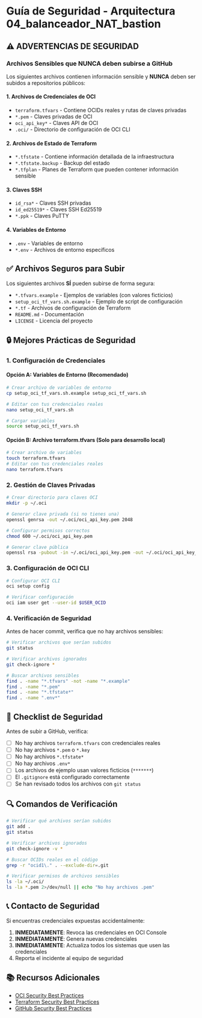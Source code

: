 # Guía de Seguridad - Arquitectura 04_balanceador_NAT_bastion

## ⚠️ ADVERTENCIAS DE SEGURIDAD

### Archivos Sensibles que NUNCA deben subirse a GitHub

Los siguientes archivos contienen información sensible y **NUNCA** deben ser subidos a repositorios públicos:

#### 1. Archivos de Credenciales de OCI
- `terraform.tfvars` - Contiene OCIDs reales y rutas de claves privadas
- `*.pem` - Claves privadas de OCI
- `oci_api_key*` - Claves API de OCI
- `.oci/` - Directorio de configuración de OCI CLI

#### 2. Archivos de Estado de Terraform
- `*.tfstate` - Contiene información detallada de la infraestructura
- `*.tfstate.backup` - Backup del estado
- `*.tfplan` - Planes de Terraform que pueden contener información sensible

#### 3. Claves SSH
- `id_rsa*` - Claves SSH privadas
- `id_ed25519*` - Claves SSH Ed25519
- `*.ppk` - Claves PuTTY

#### 4. Variables de Entorno
- `.env` - Variables de entorno
- `*.env` - Archivos de entorno específicos

## ✅ Archivos Seguros para Subir

Los siguientes archivos **SÍ** pueden subirse de forma segura:

- `*.tfvars.example` - Ejemplos de variables (con valores ficticios)
- `setup_oci_tf_vars.sh.example` - Ejemplo de script de configuración
- `*.tf` - Archivos de configuración de Terraform
- `README.md` - Documentación
- `LICENSE` - Licencia del proyecto

## 🔒 Mejores Prácticas de Seguridad

### 1. Configuración de Credenciales

#### Opción A: Variables de Entorno (Recomendado)
```bash
# Crear archivo de variables de entorno
cp setup_oci_tf_vars.sh.example setup_oci_tf_vars.sh

# Editar con tus credenciales reales
nano setup_oci_tf_vars.sh

# Cargar variables
source setup_oci_tf_vars.sh
```

#### Opción B: Archivo terraform.tfvars (Solo para desarrollo local)
```bash
# Crear archivo de variables
touch terraform.tfvars
# Editar con tus credenciales reales
nano terraform.tfvars
```

### 2. Gestión de Claves Privadas

```bash
# Crear directorio para claves OCI
mkdir -p ~/.oci

# Generar clave privada (si no tienes una)
openssl genrsa -out ~/.oci/oci_api_key.pem 2048

# Configurar permisos correctos
chmod 600 ~/.oci/oci_api_key.pem

# Generar clave pública
openssl rsa -pubout -in ~/.oci/oci_api_key.pem -out ~/.oci/oci_api_key_public.pem
```

### 3. Configuración de OCI CLI

```bash
# Configurar OCI CLI
oci setup config

# Verificar configuración
oci iam user get --user-id $USER_OCID
```

### 4. Verificación de Seguridad

Antes de hacer commit, verifica que no hay archivos sensibles:

```bash
# Verificar archivos que serían subidos
git status

# Verificar archivos ignorados
git check-ignore *

# Buscar archivos sensibles
find . -name "*.tfvars" -not -name "*.example"
find . -name "*.pem"
find . -name "*.tfstate*"
find . -name ".env*"
```

## 🚨 Checklist de Seguridad

Antes de subir a GitHub, verifica:

- [ ] No hay archivos `terraform.tfvars` con credenciales reales
- [ ] No hay archivos `*.pem` o `*.key`
- [ ] No hay archivos `*.tfstate*`
- [ ] No hay archivos `.env*`
- [ ] Los archivos de ejemplo usan valores ficticios (`*******`)
- [ ] El `.gitignore` está configurado correctamente
- [ ] Se han revisado todos los archivos con `git status`

## 🔍 Comandos de Verificación

```bash
# Verificar qué archivos serían subidos
git add .
git status

# Verificar archivos ignorados
git check-ignore -v *

# Buscar OCIDs reales en el código
grep -r "ocid1\." . --exclude-dir=.git

# Verificar permisos de archivos sensibles
ls -la ~/.oci/
ls -la *.pem 2>/dev/null || echo "No hay archivos .pem"
```

## 📞 Contacto de Seguridad

Si encuentras credenciales expuestas accidentalmente:

1. **INMEDIATAMENTE**: Revoca las credenciales en OCI Console
2. **INMEDIATAMENTE**: Genera nuevas credenciales
3. **INMEDIATAMENTE**: Actualiza todos los sistemas que usen las credenciales
4. Reporta el incidente al equipo de seguridad

## 📚 Recursos Adicionales

- [OCI Security Best Practices](https://docs.oracle.com/en-us/iaas/Content/Security/Reference/security_best_practices.htm)
- [Terraform Security Best Practices](https://www.terraform.io/docs/cloud/guides/recommended-practices/security.html)
- [GitHub Security Best Practices](https://docs.github.com/en/github/authenticating-to-github/keeping-your-account-and-data-secure) 